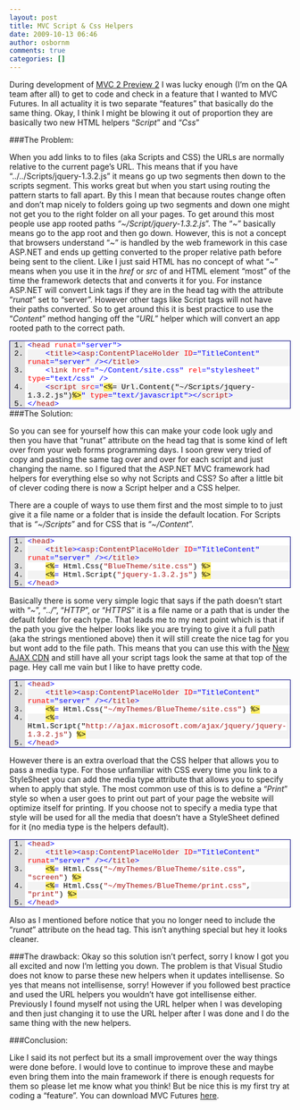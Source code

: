 ```yaml
---
layout: post
title: MVC Script & Css Helpers
date: 2009-10-13 06:46
author: osbornm
comments: true
categories: []
---
```


During development of <a href="http://blog.osbornm.com/archive/2009/10/01/72.aspx">MVC 2 Preview 2</a> I was lucky enough (I’m on the QA team after all) to get to code and check in a feature that I wanted to MVC Futures. In all actuality it is two separate “features” that basically do the same thing. Okay, I think I might be blowing it out of proportion they are basically two new HTML helpers “<em>Script</em>” and “<em>Css</em>”

###The Problem:

When you add links to to files (aka Scripts and CSS) the URLs are normally relative to the current page’s URL. This means that if you have “../../Scripts/jquery-1.3.2.js” it means go up two segments then down to the scripts segment. This works great but when you start using routing the pattern starts to fall apart. By this I mean that because routes change often and don’t map nicely to folders going up two segments and down one might not get you to the right folder on all your pages. To get around this most people use app rooted paths <em>“~/Script/jquery-1.3.2.js</em>”. The “<em>~</em>” basically means go to the app root and then go down. However, this is not a concept that browsers understand “<em>~</em>” is handled by the web framework in this case ASP.NET and ends up getting converted to the proper relative path before being sent to the client. Like I just said HTML has no concept of what “<em>~</em>” means when you use it in the <em>href</em> or <em>src</em> of and HTML element “most” of the time the framework detects that and converts it for you. For instance ASP.NET will convert Link tags if they are in the head tag with the attribute “<em>runat</em>” set to “server”. However other tags like Script tags will not have their paths converted. So to get around this it is best practice to use the “<em>Content</em>” method hanging off the “<em>URL</em>” helper which will convert an app rooted path to the correct path.

<div style="PADDING-BOTTOM: 0px; MARGIN: 0px; PADDING-LEFT: 0px; PADDING-RIGHT: 0px; DISPLAY: inline; FLOAT: left; PADDING-TOP: 0px" id="scid:9ce6104f-a9aa-4a17-a79f-3a39532ebf7c:aa5b1d23-6e2c-4840-87d0-c86c182576c3" class="wlWriterEditableSmartContent">
<div style="BORDER-BOTTOM: #000080 1px solid; BORDER-LEFT: #000080 1px solid; FONT-FAMILY: &quot;Courier New&quot;, Courier, Monospace; COLOR: #000; FONT-SIZE: 10pt; BORDER-TOP: #000080 1px solid; BORDER-RIGHT: #000080 1px solid">
<div style="BACKGROUND: #ddd; MAX-HEIGHT: 300px; OVERFLOW: auto">
<ol style="PADDING-BOTTOM: 0px; MARGIN: 0px 0px 0px 2em; PADDING-LEFT: 5px; PADDING-RIGHT: 0px; BACKGROUND: #ffffff; PADDING-TOP: 0px">
    <li><span style="COLOR: #0000ff">&lt;</span><span style="COLOR: #a31515">head</span> <span style="COLOR: #ff0000">runat</span><span style="COLOR: #0000ff">="server"&gt;</span></li>
    <li style="BACKGROUND: #f3f3f3">    <span style="COLOR: #0000ff">&lt;</span><span style="COLOR: #a31515">title</span><span style="COLOR: #0000ff">&gt;&lt;</span><span style="COLOR: #a31515">asp</span><span style="COLOR: #0000ff">:</span><span style="COLOR: #a31515">ContentPlaceHolder</span> <span style="COLOR: #ff0000">ID</span><span style="COLOR: #0000ff">="TitleContent"</span> <span style="COLOR: #ff0000">runat</span><span style="COLOR: #0000ff">="server"</span> <span style="COLOR: #0000ff">/&gt;&lt;/</span><span style="COLOR: #a31515">title</span><span style="COLOR: #0000ff">&gt;</span></li>
    <li>    <span style="COLOR: #0000ff">&lt;</span><span style="COLOR: #a31515">link</span> <span style="COLOR: #ff0000">href</span><span style="COLOR: #0000ff">="~/Content/site.css"</span> <span style="COLOR: #ff0000">rel</span><span style="COLOR: #0000ff">="stylesheet"</span> <span style="COLOR: #ff0000">type</span><span style="COLOR: #0000ff">="text/css"</span> <span style="COLOR: #0000ff">/&gt;</span></li>
    <li style="BACKGROUND: #f3f3f3">    <span style="COLOR: #0000ff">&lt;</span><span style="COLOR: #a31515">script</span> <span style="COLOR: #ff0000">src</span><span style="COLOR: #0000ff">="</span><span style="BACKGROUND: #ffee62">&lt;%</span>= Url.Content("~/Scripts/jquery-1.3.2.js")<span style="BACKGROUND: #ffee62">%&gt;</span><span style="COLOR: #0000ff">"</span> <span style="COLOR: #ff0000">type</span><span style="COLOR: #0000ff">="text/javascript"&gt;&lt;/</span><span style="COLOR: #a31515">script</span><span style="COLOR: #0000ff">&gt;</span></li>
    <li><span style="COLOR: #0000ff">&lt;/</span><span style="COLOR: #a31515">head</span><span style="COLOR: #0000ff">&gt;</span></li>
</ol>
</div>
</div>
</div>


###The Solution:

So you can see for yourself how this can make your code look ugly and then you have that “runat” attribute on the head tag that is some kind of left over from your web forms programming days. I soon grew very tried of copy and pasting the same tag over and over for each script and just changing the name. so I figured that the ASP.NET MVC framework had helpers for everything else so why not Scripts and CSS? So after a little bit of clever coding there is now a Script helper and a CSS helper.

There are a couple of ways to use them first and the most simple to to just give it a file name or a folder that is inside the default location. For Scripts that is <em>“~/Scripts</em>” and for CSS that is “<em>~/Content</em>”.

<div style="PADDING-BOTTOM: 0px; MARGIN: 0px; PADDING-LEFT: 0px; PADDING-RIGHT: 0px; DISPLAY: inline; FLOAT: none; PADDING-TOP: 0px" id="scid:9ce6104f-a9aa-4a17-a79f-3a39532ebf7c:19153eed-1aa6-475f-af51-7984fcf494c6" class="wlWriterEditableSmartContent">
<div style="BORDER-BOTTOM: #000080 1px solid; BORDER-LEFT: #000080 1px solid; FONT-FAMILY: &quot;Courier New&quot;, Courier, Monospace; COLOR: #000; FONT-SIZE: 10pt; BORDER-TOP: #000080 1px solid; BORDER-RIGHT: #000080 1px solid">
<div style="BACKGROUND: #ddd; MAX-HEIGHT: 300px; OVERFLOW: auto">
<ol style="PADDING-BOTTOM: 0px; MARGIN: 0px 0px 0px 2em; PADDING-LEFT: 5px; PADDING-RIGHT: 0px; BACKGROUND: #ffffff; PADDING-TOP: 0px">
    <li><span style="COLOR: #0000ff">&lt;</span><span style="COLOR: #a31515">head</span><span style="COLOR: #0000ff">&gt;</span></li>
    <li style="BACKGROUND: #f3f3f3">    <span style="COLOR: #0000ff">&lt;</span><span style="COLOR: #a31515">title</span><span style="COLOR: #0000ff">&gt;&lt;</span><span style="COLOR: #a31515">asp</span><span style="COLOR: #0000ff">:</span><span style="COLOR: #a31515">ContentPlaceHolder</span> <span style="COLOR: #ff0000">ID</span><span style="COLOR: #0000ff">="TitleContent"</span> <span style="COLOR: #ff0000">runat</span><span style="COLOR: #0000ff">="server"</span> <span style="COLOR: #0000ff">/&gt;&lt;/</span><span style="COLOR: #a31515">title</span><span style="COLOR: #0000ff">&gt;</span></li>
    <li>    <span style="BACKGROUND: #ffee62">&lt;%</span><span style="COLOR: #0000ff">=</span> Html.Css(<span style="COLOR: #a31515">"BlueTheme/site.css"</span>) <span style="BACKGROUND: #ffee62">%&gt;</span></li>
    <li style="BACKGROUND: #f3f3f3">    <span style="BACKGROUND: #ffee62"><span style="BACKGROUND: #ffee62">&lt;%</span><font style="BACKGROUND-COLOR: #ffffff"><span style="COLOR: #0000ff">=</span> Html.Script(<span style="COLOR: #a31515">"jquery-1.3.2.js"</span>) </font><span style="BACKGROUND: #ffee62">%&gt;</span></span></li>
    <li><span style="COLOR: #0000ff">&lt;/</span><span style="COLOR: #a31515">head</span><span style="COLOR: #0000ff">&gt;</span></li>
</ol>
</div>
</div>
</div>

Basically there is some very simple logic that says if the path doesn’t start with “<em>~</em>”, “<em>../</em>”, “<em>HTTP</em>”, or “<em>HTTPS</em>” it is a file name or a path that is under the default folder for each type. That leads me to my next point which is that if the path you give the helper looks like you are trying to give it a full path (aka the strings mentioned above) then it will still create the nice tag for you but wont add to the file path. This means that you can use this with the <a href="http://weblogs.asp.net/scottgu/archive/2009/09/15/announcing-the-microsoft-ajax-cdn.aspx">New AJAX CDN</a> and still have all your script tags look the same at that top of the page. Hey call me vain but I like to have pretty code.

<div style="PADDING-BOTTOM: 20px; MARGIN: 0px; PADDING-LEFT: 0px; PADDING-RIGHT: 0px; DISPLAY: inline; FLOAT: none; PADDING-TOP: 0px" id="scid:9ce6104f-a9aa-4a17-a79f-3a39532ebf7c:2d72f22d-fdcc-4931-a67f-18fe55ad76b9" class="wlWriterEditableSmartContent">
<div style="BORDER-BOTTOM: #000080 1px solid; BORDER-LEFT: #000080 1px solid; FONT-FAMILY: &quot;Courier New&quot;, Courier, Monospace; COLOR: #000; FONT-SIZE: 10pt; BORDER-TOP: #000080 1px solid; BORDER-RIGHT: #000080 1px solid">
<div style="BACKGROUND: #ddd; MAX-HEIGHT: 300px; OVERFLOW: auto">
<ol style="PADDING-BOTTOM: 0px; MARGIN: 0px 0px 0px 2em; PADDING-LEFT: 5px; PADDING-RIGHT: 0px; BACKGROUND: #ffffff; PADDING-TOP: 0px">
    <li><span style="COLOR: #0000ff">&lt;</span><span style="COLOR: #a31515">head</span><span style="COLOR: #0000ff">&gt;</span></li>
    <li style="BACKGROUND: #f3f3f3">    <span style="COLOR: #0000ff">&lt;</span><span style="COLOR: #a31515">title</span><span style="COLOR: #0000ff">&gt;&lt;</span><span style="COLOR: #a31515">asp</span><span style="COLOR: #0000ff">:</span><span style="COLOR: #a31515">ContentPlaceHolder</span> <span style="COLOR: #ff0000">ID</span><span style="COLOR: #0000ff">="TitleContent"</span> <span style="COLOR: #ff0000">runat</span><span style="COLOR: #0000ff">="server"</span> <span style="COLOR: #0000ff">/&gt;&lt;/</span><span style="COLOR: #a31515">title</span><span style="COLOR: #0000ff">&gt;</span></li>
    <li>    <span style="BACKGROUND: #ffee62">&lt;%</span><span style="COLOR: #0000ff">=</span> Html.Css(<span style="COLOR: #a31515">"~/myThemes/BlueTheme/site.css"</span>) <span style="BACKGROUND: #ffee62">%&gt;</span></li>
    <li style="BACKGROUND: #f3f3f3">    <span style="BACKGROUND: #ffee62"><span style="BACKGROUND: #ffee62">&lt;%</span><font style="BACKGROUND-COLOR: #ffffff"><span style="COLOR: #0000ff">=</span> Html.Script("<span style="COLOR: #a31515">http://ajax.microsoft.com/ajax/jquery/jquery-1.3.2.js"</span>) </font><span style="BACKGROUND: #ffee62">%&gt;</span></span></li>
    <li><span style="COLOR: #0000ff">&lt;/</span><span style="COLOR: #a31515">head</span><span style="COLOR: #0000ff">&gt;</span></li>
</ol>
</div>
</div>
</div>

However there is an extra overload that the CSS helper that allows you to pass a media type. For those unfamiliar with CSS every time you link to a StyleSheet you can add the media type attribute that allows you to specify when to apply that style. The most common use of this is to define a “<em>Print</em>” style so when a user goes to print out part of your page the website will optimize itself for printing. If you choose not to specify a media type that style will be used for all the media that doesn’t have a StyleSheet defined for it (no media type is the helpers default).

<div style="PADDING-BOTTOM: 20px; MARGIN: 0px; PADDING-LEFT: 0px; PADDING-RIGHT: 0px; DISPLAY: inline; FLOAT: none; PADDING-TOP: 0px" id="scid:9ce6104f-a9aa-4a17-a79f-3a39532ebf7c:6af4025e-0f26-4d68-ba9c-a086d6c10e7e" class="wlWriterEditableSmartContent">
<div style="BORDER-BOTTOM: #000080 1px solid; BORDER-LEFT: #000080 1px solid; FONT-FAMILY: &quot;Courier New&quot;, Courier, Monospace; COLOR: #000; FONT-SIZE: 10pt; BORDER-TOP: #000080 1px solid; BORDER-RIGHT: #000080 1px solid">
<div style="BACKGROUND: #ddd; MAX-HEIGHT: 300px; OVERFLOW: auto">
<ol style="PADDING-BOTTOM: 0px; MARGIN: 0px 0px 0px 2em; PADDING-LEFT: 5px; PADDING-RIGHT: 0px; BACKGROUND: #ffffff; PADDING-TOP: 0px">
    <li><span style="COLOR: #0000ff">&lt;</span><span style="COLOR: #a31515">head</span><span style="COLOR: #0000ff">&gt;</span></li>
    <li style="BACKGROUND: #f3f3f3">    <span style="COLOR: #0000ff">&lt;</span><span style="COLOR: #a31515">title</span><span style="COLOR: #0000ff">&gt;&lt;</span><span style="COLOR: #a31515">asp</span><span style="COLOR: #0000ff">:</span><span style="COLOR: #a31515">ContentPlaceHolder</span> <span style="COLOR: #ff0000">ID</span><span style="COLOR: #0000ff">="TitleContent"</span> <span style="COLOR: #ff0000">runat</span><span style="COLOR: #0000ff">="server"</span> <span style="COLOR: #0000ff">/&gt;&lt;/</span><span style="COLOR: #a31515">title</span><span style="COLOR: #0000ff">&gt;</span></li>
    <li>    <span style="BACKGROUND: #ffee62">&lt;%</span><span style="COLOR: #0000ff">=</span> Html.Css(<span style="COLOR: #a31515">"~/myThemes/BlueTheme/site.css"</span>, <span style="COLOR: #a31515">"screen"</span>) <span style="BACKGROUND: #ffee62">%&gt;</span></li>
    <li style="BACKGROUND: #f3f3f3">    <span style="BACKGROUND: #ffee62"><span style="BACKGROUND: #ffee62">&lt;%</span><font style="BACKGROUND-COLOR: #ffffff"><span style="COLOR: #0000ff">=</span> Html.Css(<span style="COLOR: #a31515">"~/myThemes/BlueTheme/print.css"</span>, <span style="COLOR: #a31515">"print"</span>) </font><span style="BACKGROUND: #ffee62">%&gt;</span></span></li>
    <li><span style="COLOR: #0000ff">&lt;/</span><span style="COLOR: #a31515">head</span><span style="COLOR: #0000ff">&gt;</span></li>
</ol>
</div>
</div>
</div>

Also as I mentioned before notice that you no longer need to include the “<em>runat</em>” attribute on the head tag. This isn’t anything special but hey it looks cleaner.

###The drawback:
Okay so this solution isn’t perfect, sorry I know I got you all excited and now I’m letting you down. The problem is that Visual Studio does not know to parse these new helpers when it updates intellisense. So yes that means not intellisense, sorry! However if you followed best practice and used the URL helpers you wouldn’t have got intellisense either. Previously I found myself not using the URL helper when I was developing and then just changing it to use the URL helper after I was done and I do the same thing with the new helpers.

###Conclusion:

Like I said its not perfect but its a small improvement over the way things were done before. I would love to continue to improve these and maybe even bring them into the main framework if there is enough requests for them so please let me know what you think! But be nice this is my first try at coding a “feature”. You can download MVC Futures <a href="http://aspnet.codeplex.com/releases/view/41742">here</a>.
